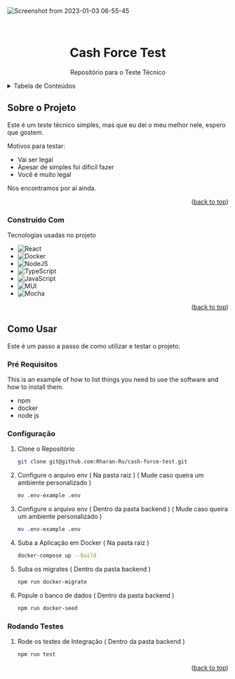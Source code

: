![Screenshot from 2023-01-03 06-55-45](https://user-images.githubusercontent.com/83517505/210335783-fa4ff03f-305d-487c-bf67-a816dec5220e.png)

<a name="readme-top"></a>



<!-- PROJECT LOGO -->
<br />
<div align="center">
  <h1 align="center">Cash Force Test</h1>

  <p align="center">
    Repositório para o Teste Técnico
  </p>
</div>



<!-- TABLE OF CONTENTS -->
<details>
  <summary>Tabela de Conteúdos</summary>
  <ol>
    <li>
      <a href="#about-the-project">Sobre o Projeto</a>
      <ul>
        <li><a href="#built-with">Construído com</a></li>
      </ul>
    </li>
    <li>
      <a href="#getting-started">Como Usar</a>
      <ul>
        <li><a href="#prerequisites">Pré Requisitos</a></li>
        <li><a href="#installation">Instalação</a></li>
      </ul>
    </li>
    <li><a href="#contact">Contato</a></li>
  </ol>
</details>



<!-- SOBRE O PROJETO -->
## Sobre o Projeto

Este é um teste técnico simples, mas que eu dei o meu melhor nele, espero que gostem.

Motivos para testar:
* Vai ser legal
* Apesar de simples foi dificíl fazer
* Você é muito legal

Nos encontramos por aí ainda.

<p align="right">(<a href="#readme-top">back to top</a>)</p>



### Construído Com

Tecnologias usadas no projeto

* ![React](https://img.shields.io/badge/react-%2320232a.svg?style=for-the-badge&logo=react&logoColor=%2361DAFB)
* ![Docker](https://img.shields.io/badge/docker-%230db7ed.svg?style=for-the-badge&logo=docker&logoColor=white)
* ![NodeJS](https://img.shields.io/badge/node.js-6DA55F?style=for-the-badge&logo=node.js&logoColor=white)
* ![TypeScript](https://img.shields.io/badge/typescript-%23007ACC.svg?style=for-the-badge&logo=typescript&logoColor=white)
* ![JavaScript](https://img.shields.io/badge/javascript-%23323330.svg?style=for-the-badge&logo=javascript&logoColor=%23F7DF1E)
* ![MUI](https://img.shields.io/badge/MUI-%230081CB.svg?style=for-the-badge&logo=mui&logoColor=white)
* ![Mocha](https://img.shields.io/badge/-mocha-%238D6748?style=for-the-badge&logo=mocha&logoColor=white)

<p align="right">(<a href="#readme-top">back to top</a>)</p>



<!-- COMO USAR -->
## Como Usar

Este é um passo a passo de como utilizar e testar o projeto.

### Pré Requisitos

This is an example of how to list things you need to use the software and how to install them.
* npm
* docker
* node js

### Configuração

1. Clone o Repositório
   ```sh
   git clone git@github.com:Rharan-Ru/cash-force-test.git
   ```
2. Configure o arquivo env ( Na pasta raiz ) ( Mude caso queira um ambiente personalizado )
   ```sh
   mv .env-example .env
   ```
3. Configure o arquivo env ( Dentro da pasta backend ) ( Mude caso queira um ambiente personalizado )
   ```sh
   mv .env-example .env
   ```
4. Suba a Aplicação em Docker ( Na pasta raiz )
   ```sh
   docker-compose up --build
   ```
5. Suba os migrates ( Dentro da pasta backend )
   ```sh
   npm run docker-migrate
   ```
6. Popule o banco de dados ( Dentro da pasta backend )
   ```sh
   npm run docker-seed
   ```

### Rodando Testes

1. Rode os testes de Integração ( Dentro da pasta backend )
   ```sh
   npm run test
   ```


<p align="right">(<a href="#readme-top">back to top</a>)</p>
